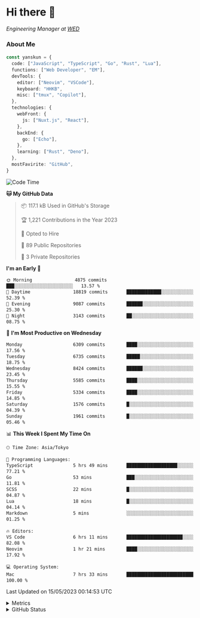 # Hi there&nbsp;:wave:

<!-- ![Alt text](https://spotify-recently-played-readme.vercel.app/api?user=31kynbuubkiu3r4qh4hjuaglhfay) -->

_Engineering Manager at [WED](https://github.com/wedinc)_

### About Me

```ts
const yanskun = {
  code: ["JavaScript", "TypeScript", "Go", "Rust", "Lua"],
  functions: ["Web Developer", "EM"],
  devTools: {
    editor: ["Neovim", "VSCode"],
    keyboard: "HHKB",
    misc: ["tmux", "Copilot"],
  },
  technologies: {
    webFront: {
      js: ["Nuxt.js", "React"],
    },
    backEnd: {
      go: ["Echo"],
    },
    learning: ["Rust", "Deno"],
  },
  mostFavirite: "GitHub",
}
```

<!--START_SECTION:waka-->
![Code Time](http://img.shields.io/badge/Code%20Time-299%20hrs%2023%20mins-blue)

**🐱 My GitHub Data** 

> 📦 117.1 kB Used in GitHub's Storage 
 > 
> 🏆 1,221 Contributions in the Year 2023
 > 
> 💼 Opted to Hire
 > 
> 📜 89 Public Repositories 
 > 
> 🔑 3 Private Repositories 
 > 
**I'm an Early 🐤** 

```text
🌞 Morning                4875 commits        ███░░░░░░░░░░░░░░░░░░░░░░   13.57 % 
🌆 Daytime                18819 commits       █████████████░░░░░░░░░░░░   52.39 % 
🌃 Evening                9087 commits        ██████░░░░░░░░░░░░░░░░░░░   25.30 % 
🌙 Night                  3143 commits        ██░░░░░░░░░░░░░░░░░░░░░░░   08.75 % 
```
📅 **I'm Most Productive on Wednesday** 

```text
Monday                   6309 commits        ████░░░░░░░░░░░░░░░░░░░░░   17.56 % 
Tuesday                  6735 commits        █████░░░░░░░░░░░░░░░░░░░░   18.75 % 
Wednesday                8424 commits        ██████░░░░░░░░░░░░░░░░░░░   23.45 % 
Thursday                 5585 commits        ████░░░░░░░░░░░░░░░░░░░░░   15.55 % 
Friday                   5334 commits        ████░░░░░░░░░░░░░░░░░░░░░   14.85 % 
Saturday                 1576 commits        █░░░░░░░░░░░░░░░░░░░░░░░░   04.39 % 
Sunday                   1961 commits        █░░░░░░░░░░░░░░░░░░░░░░░░   05.46 % 
```


📊 **This Week I Spent My Time On** 

```text
🕑︎ Time Zone: Asia/Tokyo

💬 Programming Languages: 
TypeScript               5 hrs 49 mins       ███████████████████░░░░░░   77.21 % 
Go                       53 mins             ███░░░░░░░░░░░░░░░░░░░░░░   11.81 % 
SCSS                     22 mins             █░░░░░░░░░░░░░░░░░░░░░░░░   04.87 % 
Lua                      18 mins             █░░░░░░░░░░░░░░░░░░░░░░░░   04.14 % 
Markdown                 5 mins              ░░░░░░░░░░░░░░░░░░░░░░░░░   01.25 % 

🔥 Editors: 
VS Code                  6 hrs 11 mins       █████████████████████░░░░   82.08 % 
Neovim                   1 hr 21 mins        ████░░░░░░░░░░░░░░░░░░░░░   17.92 % 

💻 Operating System: 
Mac                      7 hrs 33 mins       █████████████████████████   100.00 % 
```


 Last Updated on 15/05/2023 00:14:53 UTC
<!--END_SECTION:waka-->

<details>
  <summary>Metrics</summary>
  <img src="https://github.com/yanskun/yanskun/blob/main/github-metrics.svg" alt="Metrics">
</details>

<details>
  <summary>GitHub Status</summary>
  <picture>
    <source media="(prefers-color-scheme: dark)" srcset="https://raw.githubusercontent.com/yanskun/yanskun/master/profile-summary-card-output/nord_dark/0-profile-details.svg">
   <img src="https://raw.githubusercontent.com/yanskun/yanskun/master/profile-summary-card-output/default/0-profile-details.svg">
  </picture>
  <br>
  <picture>
    <source media="(prefers-color-scheme: dark)" srcset="https://raw.githubusercontent.com/yanskun/yanskun/master/profile-summary-card-output/nord_dark/1-repos-per-language.svg">
   <img src="https://raw.githubusercontent.com/yanskun/yanskun/master/profile-summary-card-output/default/1-repos-per-language.svg">
  </picture>
  <picture>
    <source media="(prefers-color-scheme: dark)" srcset="https://raw.githubusercontent.com/yanskun/yanskun/master/profile-summary-card-output/nord_dark/2-most-commit-language.svg">
   <img src="https://raw.githubusercontent.com/yanskun/yanskun/master/profile-summary-card-output/default/2-most-commit-language.svg">
  </picture>
  <br>
  <picture>
    <source media="(prefers-color-scheme: dark)" srcset="https://raw.githubusercontent.com/yanskun/yanskun/master/profile-summary-card-output/nord_dark/3-stats.svg">
   <img src="https://raw.githubusercontent.com/yanskun/yanskun/master/profile-summary-card-output/default/3-stats.svg">
  </picture>
  <picture>
    <source media="(prefers-color-scheme: dark)" srcset="https://raw.githubusercontent.com/yanskun/yanskun/master/profile-summary-card-output/nord_dark/4-productive-time.svg">
   <img src="https://raw.githubusercontent.com/yanskun/yanskun/master/profile-summary-card-output/default/4-productive-time.svg">
  </picture>
</details>
